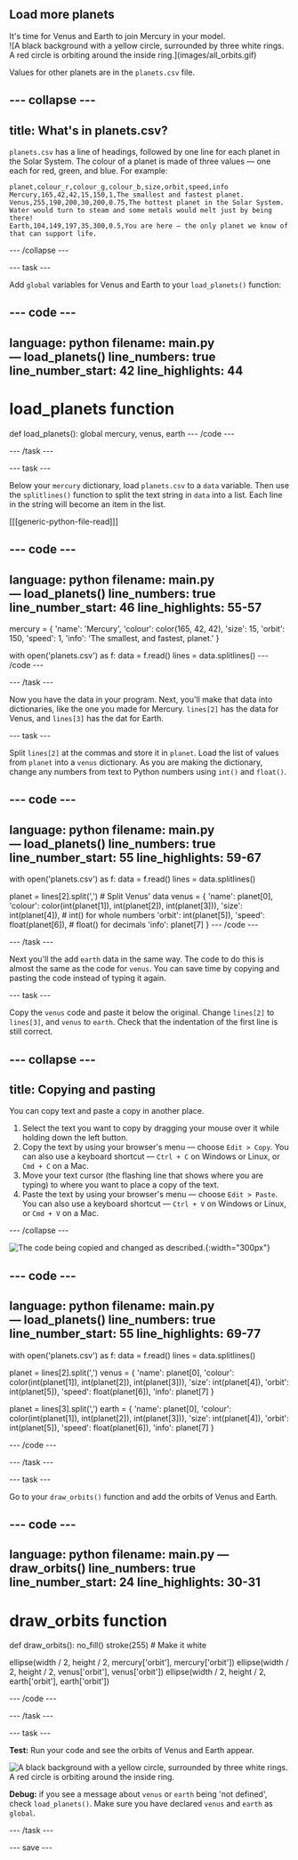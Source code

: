 ## Load more planets

<div style="display: flex; flex-wrap: wrap">
<div style="flex-basis: 200px; flex-grow: 1; margin-right: 15px;">
It's time for Venus and Earth to join Mercury in your model.
</div>
<div>
![A black background with a yellow circle, surrounded by three white rings. A red circle is orbiting around the inside ring.](images/all_orbits.gif)
</div>
</div>

Values for other planets are in the `planets.csv` file.

--- collapse ---
---
title: What's in planets.csv?
---

`planets.csv` has a line of headings, followed by one line for each planet in the Solar System. The colour of a planet is made of three values — one each for red, green, and blue. For example:

```
planet,colour_r,colour_g,colour_b,size,orbit,speed,info
Mercury,165,42,42,15,150,1,The smallest and fastest planet.
Venus,255,190,200,30,200,0.75,The hottest planet in the Solar System. Water would turn to steam and some metals would melt just by being there!
Earth,104,149,197,35,300,0.5,You are here — the only planet we know of that can support life.
```

--- /collapse ---

--- task ---

Add `global` variables for Venus and Earth to your `load_planets()` function:

--- code ---
---
language: python
filename: main.py — load_planets()
line_numbers: true
line_number_start: 42
line_highlights: 44
---
# load_planets function
def load_planets():
  global mercury, venus, earth
--- /code ---

--- /task ---

--- task ---

Below your `mercury` dictionary, load `planets.csv` to a `data` variable. Then use the `splitlines()` function to split the text string in `data` into a list. Each line in the string will become an item in the list.

[[[generic-python-file-read]]]

--- code ---
---
language: python
filename: main.py — load_planets()
line_numbers: true
line_number_start: 46
line_highlights: 55-57
---
  mercury = {
      'name': 'Mercury',
      'colour': color(165, 42, 42),
      'size': 15,
      'orbit': 150,
      'speed': 1,
      'info': 'The smallest, and fastest, planet.'
  }
  
  with open('planets.csv') as f:
    data = f.read()
    lines = data.splitlines()
--- /code ---

--- /task ---

Now you have the data in your program. Next, you'll make that data into dictionaries, like the one you made for Mercury. `lines[2]` has the data for Venus, and `lines[3]` has the dat for Earth.

--- task ---

Split `lines[2]` at the commas and store it in `planet`. Load the list of values from `planet` into a `venus` dictionary. As you are making the dictionary, change any numbers from text to Python numbers using `int()` and `float()`.

--- code ---
---
language: python
filename: main.py — load_planets()
line_numbers: true
line_number_start: 55
line_highlights: 59-67
---
  with open('planets.csv') as f:
    data = f.read()
    lines = data.splitlines()

  planet = lines[2].split(',') # Split Venus' data
  venus = { 
    'name': planet[0],
    'colour': color(int(planet[1]), int(planet[2]), int(planet[3])),
    'size': int(planet[4]), # int() for whole numbers
    'orbit': int(planet[5]),
    'speed': float(planet[6]), # float() for decimals
    'info': planet[7]
  }
--- /code ---

--- /task ---

Next you'll the add `earth` data in the same way. The code to do this is almost the same as the code for `venus`. You can save time by copying and pasting the code instead of typing it again.

--- task ---

Copy the `venus` code and paste it below the original. Change `lines[2]` to `lines[3]`, and `venus` to `earth`. Check that the indentation of the first line is still correct.

--- collapse ---
---
title: Copying and pasting
---

You can copy text and paste a copy in another place.

 1. Select the text you want to copy by dragging your mouse over it while holding down the left button.
 2. Copy the text by using your browser's menu — choose `Edit > Copy`. You can also use a keyboard shortcut — `Ctrl + C` on Windows or Linux, or `Cmd + C` on a Mac.
 3. Move your text cursor (the flashing line that shows where you are typing) to where you want to place a copy of the text.
 4. Paste the text by using your browser's menu — choose `Edit > Paste`. You can also use a keyboard shortcut — `Ctrl + V` on Windows or Linux, or `Cmd + V` on a Mac.

--- /collapse ---

![The code being copied and changed as described.](images/code_copy.gif){:width="300px"}

--- code ---
---
language: python
filename: main.py — load_planets()
line_numbers: true
line_number_start: 55
line_highlights: 69-77
---
  with open('planets.csv') as f:
    data = f.read()
    lines = data.splitlines()

  planet = lines[2].split(',')
  venus = { 
    'name': planet[0],
    'colour': color(int(planet[1]), int(planet[2]), int(planet[3])),
    'size': int(planet[4]), 
    'orbit': int(planet[5]),
    'speed': float(planet[6]), 
    'info': planet[7]
  }

  planet = lines[3].split(',') 
  earth = { 
    'name': planet[0],
    'colour': color(int(planet[1]), int(planet[2]), int(planet[3])),
    'size': int(planet[4]), 
    'orbit': int(planet[5]),
    'speed': float(planet[6]), 
    'info': planet[7]
  }

--- /code ---

--- /task ---

--- task ---

Go to your `draw_orbits()` function and add the orbits of Venus and Earth.

--- code ---
---
language: python
filename: main.py — draw_orbits()
line_numbers: true
line_number_start: 24
line_highlights: 30-31
---
# draw_orbits function
def draw_orbits():
  no_fill()
  stroke(255) # Make it white
  
  ellipse(width / 2, height / 2, mercury['orbit'], mercury['orbit'])
  ellipse(width / 2, height / 2, venus['orbit'], venus['orbit'])
  ellipse(width / 2, height / 2, earth['orbit'], earth['orbit'])

--- /code ---

--- /task ---

--- task ---

 **Test:** Run your code and see the orbits of Venus and Earth appear.

![A black background with a yellow circle, surrounded by three white rings. A red circle is orbiting around the inside ring.](images/all_orbits.gif)

**Debug:** if you see a message about `venus` or `earth` being 'not defined', check `load_planets()`. Make sure you have declared `venus` and `earth`  as `global`.

--- /task ---

--- save ---
